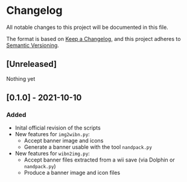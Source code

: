 # Changelog
All notable changes to this project will be documented in this file.

The format is based on [Keep a Changelog](https://keepachangelog.com/en/1.0.0/),
and this project adheres to [Semantic Versioning](https://semver.org/spec/v2.0.0.html).

## [Unreleased]
Nothing yet

## [0.1.0] - 2021-10-10
### Added
- Inital official revision of the scripts
- New features for `img2wibn.py`:
  - Accept banner image and icons
  - Generate a banner usable with the tool `nandpack.py`
- New features for `wibn2img.py`:
  - Accept banner files extracted from a wii save (via Dolphin or `nandpack.py`)
  - Produce a banner image and icon files